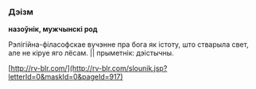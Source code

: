 ### Дэізм
**назоўнік, мужчынскі род**

Рэлігійна-філасофскае вучэнне пра бога як істоту, што стварыла свет, але не кіруе яго лёсам. || прыметнік: дэістычны.

<a rel="author">[http://rv-blr.com/](http://rv-blr.com/slounik.jsp?letterId=0&maskId=0&pageId=917)</a>

